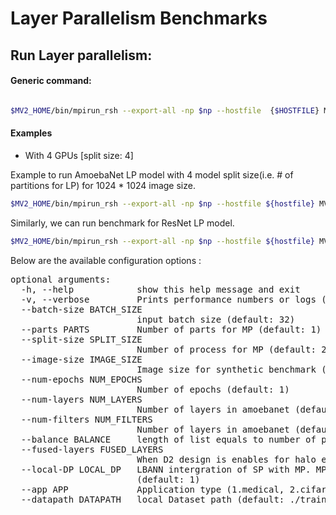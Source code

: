 # Layer Parallelism Benchmarks

## Run Layer parallelism:

#### Generic command:
```bash

$MV2_HOME/bin/mpirun_rsh --export-all -np $np --hostfile  {$HOSTFILE} MV2_USE_CUDA=1 MV2_HYBRID_BINDING_POLICY=spread MV2_CPU_BINDING_POLICY=hybrid MV2_USE_GDRCOPY=0 PYTHONNOUSERSITE=true LD_PRELOAD=$MV2_HOME/lib/libmpi.so python ${lp_model_script} --image-size ${image_size} --batch-size ${batch_size} --split-size ${split_size} --parts ${parts}

```
#### Examples

- With 4 GPUs [split size: 4]

Example to run AmoebaNet LP model with 4 model split size(i.e. # of partitions for LP) for 1024 * 1024 image size. 

```bash
$MV2_HOME/bin/mpirun_rsh --export-all -np $np --hostfile ${hostfile} MV2_USE_CUDA=1 MV2_HYBRID_BINDING_POLICY=spread MV2_CPU_BINDING_POLICY=hybrid MV2_USE_GDRCOPY=0 PYTHONNOUSERSITE=true LD_PRELOAD=$MV2_HOME/lib/libmpi.so python benchmarks/layer_parallelism/benchmark_amoebanet_lp.py --batch-size 1 --image-size 1024 --split-size 4 
```

Similarly, we can run benchmark for ResNet LP model.

```bash
$MV2_HOME/bin/mpirun_rsh --export-all -np $np --hostfile ${hostfile} MV2_USE_CUDA=1 MV2_HYBRID_BINDING_POLICY=spread MV2_CPU_BINDING_POLICY=hybrid MV2_USE_GDRCOPY=0 PYTHONNOUSERSITE=true LD_PRELOAD=$MV2_HOME/lib/libmpi.so python benchmarks/layer_parallelism/benchmark_resnet_lp.py --batch-size 1 --image-size 1024 --split-size 4 
``` 

Below are the available configuration options :

<pre>
optional arguments:
  -h, --help            show this help message and exit
  -v, --verbose         Prints performance numbers or logs (default: False)
  --batch-size BATCH_SIZE
                        input batch size (default: 32)
  --parts PARTS         Number of parts for MP (default: 1)
  --split-size SPLIT_SIZE
                        Number of process for MP (default: 2)
  --image-size IMAGE_SIZE
                        Image size for synthetic benchmark (default: 32)
  --num-epochs NUM_EPOCHS
                        Number of epochs (default: 1)
  --num-layers NUM_LAYERS
                        Number of layers in amoebanet (default: 18)
  --num-filters NUM_FILTERS
                        Number of layers in amoebanet (default: 416)
  --balance BALANCE     length of list equals to number of partitions and sum should be equal to num layers (default: None)
  --fused-layers FUSED_LAYERS
                        When D2 design is enables for halo exchange, number of blocks to fuse in ResNet model (default: 1)
  --local-DP LOCAL_DP   LBANN intergration of SP with MP. MP can apply data parallelism. 1: only one GPU for a given split, 2: two gpus for a given split (uses DP)
                        (default: 1)
  --app APP             Application type (1.medical, 2.cifar, and synthetic) in Spatial parallelism (default: 3)
  --datapath DATAPATH   local Dataset path (default: ./train)
  </pre>
